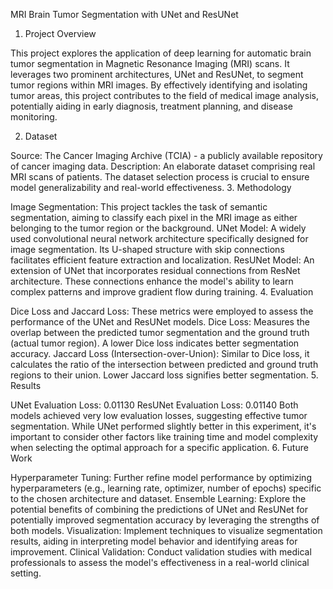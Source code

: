 MRI Brain Tumor Segmentation with UNet and ResUNet

1. Project Overview

This project explores the application of deep learning for automatic brain tumor segmentation in Magnetic Resonance Imaging (MRI) scans. It leverages two prominent architectures, UNet and ResUNet, to segment tumor regions within MRI images. By effectively identifying and isolating tumor areas, this project contributes to the field of medical image analysis, potentially aiding in early diagnosis, treatment planning, and disease monitoring.

2. Dataset

Source: The Cancer Imaging Archive (TCIA) - a publicly available repository of cancer imaging data.
Description: An elaborate dataset comprising real MRI scans of patients. The dataset selection process is crucial to ensure model generalizability and real-world effectiveness.
3. Methodology

Image Segmentation: This project tackles the task of semantic segmentation, aiming to classify each pixel in the MRI image as either belonging to the tumor region or the background.
UNet Model: A widely used convolutional neural network architecture specifically designed for image segmentation. Its U-shaped structure with skip connections facilitates efficient feature extraction and localization.
ResUNet Model: An extension of UNet that incorporates residual connections from ResNet architecture. These connections enhance the model's ability to learn complex patterns and improve gradient flow during training.
4. Evaluation

Dice Loss and Jaccard Loss: These metrics were employed to assess the performance of the UNet and ResUNet models.
Dice Loss: Measures the overlap between the predicted tumor segmentation and the ground truth (actual tumor region). A lower Dice loss indicates better segmentation accuracy.
Jaccard Loss (Intersection-over-Union): Similar to Dice loss, it calculates the ratio of the intersection between predicted and ground truth regions to their union. Lower Jaccard loss signifies better segmentation.
5. Results

UNet Evaluation Loss: 0.01130
ResUNet Evaluation Loss: 0.01140
Both models achieved very low evaluation losses, suggesting effective tumor segmentation. While UNet performed slightly better in this experiment, it's important to consider other factors like training time and model complexity when selecting the optimal approach for a specific application.
6. Future Work

Hyperparameter Tuning: Further refine model performance by optimizing hyperparameters (e.g., learning rate, optimizer, number of epochs) specific to the chosen architecture and dataset.
Ensemble Learning: Explore the potential benefits of combining the predictions of UNet and ResUNet for potentially improved segmentation accuracy by leveraging the strengths of both models.
Visualization: Implement techniques to visualize segmentation results, aiding in interpreting model behavior and identifying areas for improvement.
Clinical Validation: Conduct validation studies with medical professionals to assess the model's effectiveness in a real-world clinical setting.
